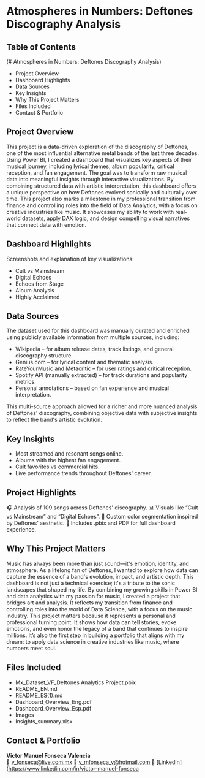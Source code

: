 
# Atmospheres in Numbers: Deftones Discography Analysis

## Table of Contents
(# Atmospheres in Numbers: Deftones Discography Analysis) 
- Project Overview
- Dashboard Highlights
- Data Sources
- Key Insights
- Why This Project Matters
- Files Included
- Contact & Portfolio

## Project Overview
This project is a data-driven exploration of the discography of Deftones, one of the most influential alternative metal bands of the last three decades. Using Power BI, I created a dashboard that visualizes key aspects of their musical journey, including lyrical themes, album popularity, critical reception, and fan engagement.
The goal was to transform raw musical data into meaningful insights through interactive visualizations. By combining structured data with artistic interpretation, this dashboard offers a unique perspective on how Deftones evolved sonically and culturally over time.
This project also marks a milestone in my professional transition from finance and controlling roles into the field of Data Analytics, with a focus on creative industries like music. It showcases my ability to work with real-world datasets, apply DAX logic, and design compelling visual narratives that connect data with emotion.

## Dashboard Highlights
Screenshots and explanation of key visualizations:
- Cult vs Mainstream
- Digital Echoes
- Echoes from Stage
- Album Analysis
- Highly Acclaimed

## Data Sources
The dataset used for this dashboard was manually curated and enriched using publicly available information from multiple sources, including:
- Wikipedia – for album release dates, track listings, and general discography structure.
- Genius.com – for lyrical content and thematic analysis.
- RateYourMusic and Metacritic – for user ratings and critical reception.
- Spotify API (manually extracted) – for track durations and popularity metrics.
- Personal annotations – based on fan experience and musical interpretation.

This multi-source approach allowed for a richer and more nuanced analysis of Deftones' discography, combining objective data with subjective insights to reflect the band's artistic evolution.

## Key Insights
- Most streamed and resonant songs online.
- Albums with the highest fan engagement.
- Cult favorites vs commercial hits.
- Live performance trends throughout Deftones' career.

## Project Highlights
🎧 Analysis of 109 songs across Deftones' discography.
📊 Visuals like “Cult vs Mainstream” and “Digital Echoes”.
🎨 Custom color segmentation inspired by Deftones’ aesthetic.
📁 Includes .pbix and PDF for full dashboard experience.

## Why This Project Matters
Music has always been more than just sound—it's emotion, identity, and atmosphere. As a lifelong fan of Deftones, I wanted to explore how data can capture the essence of a band's evolution, impact, and artistic depth. This dashboard is not just a technical exercise; it's a tribute to the sonic landscapes that shaped my life.
By combining my growing skills in Power BI and data analytics with my passion for music, I created a project that bridges art and analysis. It reflects my transition from finance and controlling roles into the world of Data Science, with a focus on the music industry.
This project matters because it represents a personal and professional turning point. It shows how data can tell stories, evoke emotions, and even honor the legacy of a band that continues to inspire millions. It’s also the first step in building a portfolio that aligns with my dream: to apply data science in creative industries like music, where numbers meet soul.

## Files Included
- Mx_Dataset_VF_Deftones Analytics Project.pbix
- README_EN.md
- README_ES(1).md
- Dashboard_Overview_Eng.pdf
- Dashboard_Overview_Esp.pdf
- Images
- Insights_summary.xlsx

## Contact & Portfolio
**Victor Manuel Fonseca Valencia**  
📧 v_fonseca@live.com.mx 
📧 v_mfonseca_v@hotmail.com
🔗 [LinkedIn](https://www.linkedin.com/in/victor-manuel-fonseca
